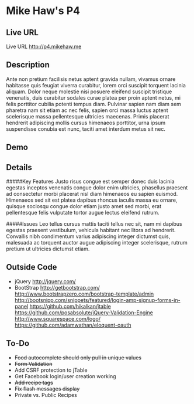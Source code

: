 # Mike Haw's P4

## Live URL
Live URL <http://p4.mikehaw.me>

## Description
Ante non pretium facilisis netus aptent gravida nullam, vivamus ornare habitasse quis feugiat viverra curabitur, lorem orci suscipit torquent lacinia aliquam. Dolor neque molestie nisi posuere eleifend suscipit tristique venenatis, duis curabitur sodales curae platea per proin aptent netus, mi felis porttitor cubilia potenti tempus diam. Pulvinar sapien nam diam sem pharetra nam sit etiam ac nec felis, sapien orci massa luctus aptent scelerisque massa pellentesque ultricies maecenas. Primis placerat hendrerit adipiscing mollis cursus himenaeos porttitor, urna ipsum suspendisse conubia est nunc, taciti amet interdum metus sit nec.

## Demo


## Details
#####Key Features
Justo risus congue est semper donec duis lacinia egestas inceptos venenatis congue dolor enim ultricies, phasellus praesent ad consectetur morbi placerat nisl diam himenaeos eu sapien euismod. Himenaeos sed sit est platea dapibus rhoncus iaculis massa eu ornare, quisque sociosqu congue dolor etiam justo amet sed morbi, erat pellentesque felis vulputate tortor augue lectus eleifend rutrum.

#####Issues
Leo tellus cursus mattis taciti tellus nec sit, nam mi dapibus egestas praesent vestibulum, vehicula habitant nec litora ad hendrerit. Convallis nibh condimentum varius adipiscing integer dictumst quis, malesuada ac torquent auctor augue adipiscing integer scelerisque, rutrum pretium ut ultricies dictumst etiam.

## Outside Code
+ jQuery <http://jquery.com/>
+ BootStrap <http://getbootstrap.com/>
http://www.bootstrapzero.com/bootstrap-template/admin
http://bootsnipp.com/snippets/featured/login-amp-signup-forms-in-panel
https://github.com/hikalkan/jtable
https://github.com/posabsolute/jQuery-Validation-Engine
http://www.squarespace.com/logo/
https://github.com/adamwathan/eloquent-oauth

## To-Do
+ ~~Food autocomplete should only pull in unique values~~
+ ~~Form Validation~~
+ Add CSRF protection to jTable
+ Get Facebook login/user creation working
+ ~~Add recipe tags~~
+ ~~Fix flash messages display~~
+ Private vs. Public Recipes








